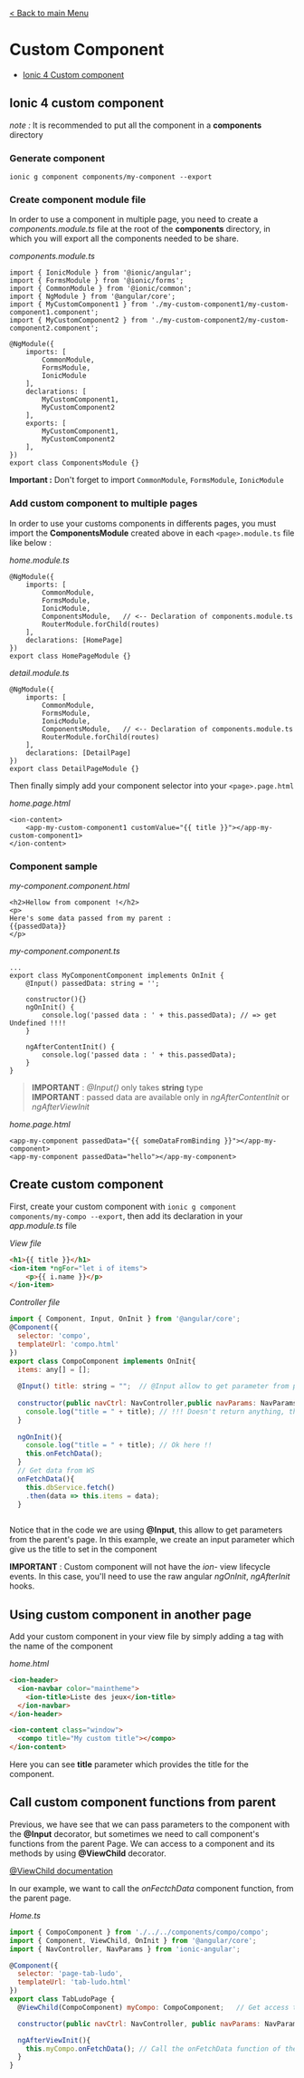 [< Back to main Menu](https://github.com/gsoulie/Mobile-App-Development/blob/master/ionic2-test.md)    

# Custom Component

* [Ionic 4 Custom component](#ionic4-custom-component)    

## Ionic 4 custom component

*note :* It is recommended to put all the component in a **components** directory

### Generate component

```ionic g component components/my-component --export```

### Create component module file

In order to use a component in multiple page, you need to create a *components.module.ts* file at the root of the **components** directory, in which you will export all the components needed to be share.

*components.module.ts*

```
import { IonicModule } from '@ionic/angular';
import { FormsModule } from '@ionic/forms';
import { CommonModule } from '@ionic/common';
import { NgModule } from '@angular/core';
import { MyCustomComponent1 } from './my-custom-component1/my-custom-component1.component';
import { MyCustomComponent2 } from './my-custom-component2/my-custom-component2.component';

@NgModule({
	imports: [
		CommonModule,
		FormsModule,
		IonicModule
	],
	declarations: [
		MyCustomComponent1,
		MyCustomComponent2
	],
	exports: [
		MyCustomComponent1,
		MyCustomComponent2
	],
})
export class ComponentsModule {}
```

**Important :** Don't forget to import ```CommonModule```, ```FormsModule```, ```IonicModule```

### Add custom component to multiple pages

In order to use your customs components in differents pages, you must import the **ComponentsModule** created above in each ```<page>.module.ts``` file like below :

*home.module.ts*

```
@NgModule({
	imports: [
		CommonModule,
		FormsModule,
		IonicModule,
		ComponentsModule,	// <-- Declaration of components.module.ts
		RouterModule.forChild(routes)
	],
	declarations: [HomePage]
})
export class HomePageModule {}
```


*detail.module.ts*

```
@NgModule({
	imports: [
		CommonModule,
		FormsModule,
		IonicModule,
		ComponentsModule,	// <-- Declaration of components.module.ts
		RouterModule.forChild(routes)
	],
	declarations: [DetailPage]
})
export class DetailPageModule {}
```

Then finally simply add your component selector into your ```<page>.page.html```

*home.page.html*

```
<ion-content>
	<app-my-custom-component1 customValue="{{ title }}"></app-my-custom-component1>
</ion-content>
```

### Component sample

*my-component.component.html*

```
<h2>Hellow from component !</h2>
<p> 
Here's some data passed from my parent : 
{{passedData}}
</p>
```

*my-component.component.ts*

```
...
export class MyComponentComponent implements OnInit {
	@Input() passedData: string = '';
	
	constructor(){}
	ngOnInit() {
		console.log('passed data : ' + this.passedData); // => get Undefined !!!!
	}
	
	ngAfterContentInit() {
		console.log('passed data : ' + this.passedData);
	}
}
```

> **IMPORTANT** : *@Input()* only takes **string** type   
> **IMPORTANT** : passed data are available only in *ngAfterContentInit* or *ngAfterViewInit*    

*home.page.html*

```
<app-my-component passedData="{{ someDataFromBinding }}"></app-my-component>
<app-my-component passedData="hello"></app-my-component>
```


## Create custom component
First, create your custom component with ```ionic g component components/my-compo --export```, then add its declaration in your *app.module.ts* file

*View file*

```html
<h1>{{ title }}</h1>
<ion-item *ngFor="let i of items">
	<p>{{ i.name }}</p>
</ion-item>
```

*Controller file*

```javascript
import { Component, Input, OnInit } from '@angular/core';
@Component({
  selector: 'compo',
  templateUrl: 'compo.html'
})
export class CompoComponent implements OnInit{
  items: any[] = [];
  
  @Input() title: string = "";  // @Input allow to get parameter from parent page
  
  constructor(public navCtrl: NavController,public navParams: NavParams, dbService: DatabaseService) { 
  	console.log("title = " + title); // !!! Doesn't return anything, the constructor
  }
  
  ngOnInit(){
  	console.log("title = " + title); // Ok here !!
  	this.onFetchData();
  }
  // Get data from WS
  onFetchData(){
  	this.dbService.fetch()
	.then(data => this.items = data);
  }
  
```

Notice that in the code we are using **@Input**, this allow to get parameters from the parent's page. In this example, we create an input parameter which give us the title to set in the component

**IMPORTANT** : Custom component will not have the *ion-* view lifecycle events. In this case, you'll need to use the raw angular *ngOnInit*, *ngAfterInit* hooks.

## Using custom component in another page

Add your custom component in your view file by simply adding a tag with the name of the component

*home.html*

```html
<ion-header>
  <ion-navbar color="maintheme">
    <ion-title>Liste des jeux</ion-title>
  </ion-navbar>
</ion-header>

<ion-content class="window">
  <compo title="My custom title"></compo>
</ion-content>

```

Here you can see **title** parameter which provides the title for the component.

## Call custom component functions from parent

Previous, we have see that we can pass parameters to the component with the **@Input** decorator, but sometimes we need to call  component's functions from the parent Page. 
We can access to a component and its methods by using **@ViewChild** decorator. 

[@ViewChild documentation](http://learnangular2.com/viewChild/)

In our example, we want to call the *onFectchData* component function, from the parent page. 

*Home.ts*

```javascript
import { CompoComponent } from './../../components/compo/compo';
import { Component, ViewChild, OnInit } from '@angular/core';
import { NavController, NavParams } from 'ionic-angular';

@Component({
  selector: 'page-tab-ludo',
  templateUrl: 'tab-ludo.html'
})
export class TabLudoPage {
  @ViewChild(CompoComponent) myCompo: CompoComponent;	// Get access to the custom component

  constructor(public navCtrl: NavController, public navParams: NavParams) {}

  ngAfterViewInit(){
    this.myCompo.onFetchData();	// Call the onFetchData function of the custom component
  }
}

```
